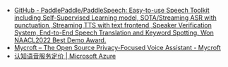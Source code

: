 - [GitHub - PaddlePaddle/PaddleSpeech: Easy-to-use Speech Toolkit including Self-Supervised Learning model, SOTA/Streaming ASR with punctuation, Streaming TTS with text frontend, Speaker Verification System, End-to-End Speech Translation and Keyword Spotting. Won NAACL2022 Best Demo Award.](https://github.com/PaddlePaddle/PaddleSpeech)
- [Mycroft – The Open Source Privacy-Focused Voice Assistant - Mycroft](https://mycroft.ai/)
- [认知语音服务定价 | Microsoft Azure](https://azure.microsoft.com/zh-cn/pricing/details/cognitive-services/speech-services/)